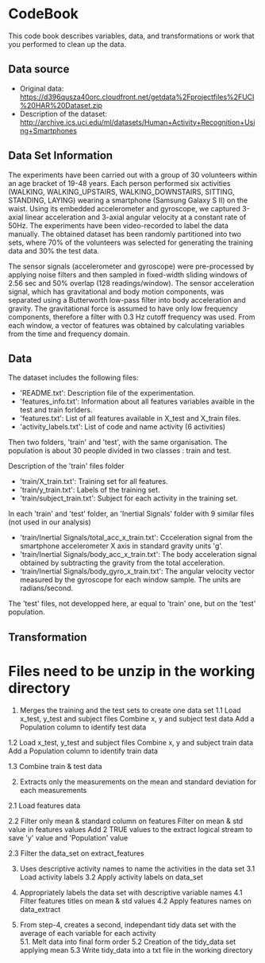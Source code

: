 # CodeBook

This code book describes variables, data, and transformations or work that you performed to clean up the data.

## Data source

* Original data: https://d396qusza40orc.cloudfront.net/getdata%2Fprojectfiles%2FUCI%20HAR%20Dataset.zip
* Description of the dataset: http://archive.ics.uci.edu/ml/datasets/Human+Activity+Recognition+Using+Smartphones

## Data Set Information

The experiments have been carried out with a group of 30 volunteers within an age bracket of 19-48 years. Each person performed six activities (WALKING, WALKING_UPSTAIRS, WALKING_DOWNSTAIRS, SITTING, STANDING, LAYING) wearing a smartphone (Samsung Galaxy S II) on the waist. Using its embedded accelerometer and gyroscope, we captured 3-axial linear acceleration and 3-axial angular velocity at a constant rate of 50Hz. The experiments have been video-recorded to label the data manually. The obtained dataset has been randomly partitioned into two sets, where 70% of the volunteers was selected for generating the training data and 30% the test data.

The sensor signals (accelerometer and gyroscope) were pre-processed by applying noise filters and then sampled in fixed-width sliding windows of 2.56 sec and 50% overlap (128 readings/window). The sensor acceleration signal, which has gravitational and body motion components, was separated using a Butterworth low-pass filter into body acceleration and gravity. The gravitational force is assumed to have only low frequency components, therefore a filter with 0.3 Hz cutoff frequency was used. From each window, a vector of features was obtained by calculating variables from the time and frequency domain.

## Data

The dataset includes the following files:

* 'README.txt': Description file of the experimentation.
* 'features_info.txt': Information about all features variables avaible in the test and train forlders.
* 'features.txt': List of all features available in X_test and X_train files.
* 'activity_labels.txt': List of code and name activity (6 activities)

Then two folders, 'train' and 'test', with the same organisation. The population is about 30 people divided in two classes : train and test.

Description of the 'train' files folder

* 'train/X_train.txt': Training set for all features.
* 'train/y_train.txt': Labels of the training set.
* 'train/subject_train.txt': Subject for each activity in the training set.

In each 'train' and 'test' folder, an 'Inertial Signals' folder with 9 similar files (not used in our analysis)
* 'train/Inertial Signals/total_acc_x_train.txt': Ccceleration signal from the smartphone accelerometer X axis in standard gravity units 'g'. 
* 'train/Inertial Signals/body_acc_x_train.txt': The body acceleration signal obtained by subtracting the gravity from the total acceleration.
* 'train/Inertial Signals/body_gyro_x_train.txt': The angular velocity vector measured by the gyroscope for each window sample. The units are radians/second.

The 'test' files, not developped here, ar equal to 'train' one, but on the 'test' population.

## Transformation
# Files need to be unzip in the working directory

1. Merges the training and the test sets to create one data set
1.1 Load x_test, y_test and subject files
Combine x, y and subject test data
Add a Population column to identify test data
  
1.2 Load x_test, y_test and subject files
Combine x, y and subject train data
Add a Population column to identify train data
		
1.3 Combine train & test data

2. Extracts only the measurements on the mean and standard deviation for each measurements

2.1 Load features data
        
2.2 Filter only mean & standard column on features
Filter on mean & std value in features values
Add 2 TRUE values to the extract logical stream to save 'y' value and 'Population' value

2.3 Filter the data_set on extract_features
       
3. Uses descriptive activity names to name the activities in the data set
3.1 Load activity labels
3.2 Apply activity labels on data_set
        
4. Appropriately labels the data set with descriptive variable names
4.1 Filter features titles on mean & std values
4.2 Apply features names on data_extract
        
5. From step-4, creates a second, independant tidy data set with the average of each variable for each activity     
5.1. Melt data into final form order
5.2 Creation of the tidy_data set applying mean
5.3 Write tidy_data into a txt file in the working directory
